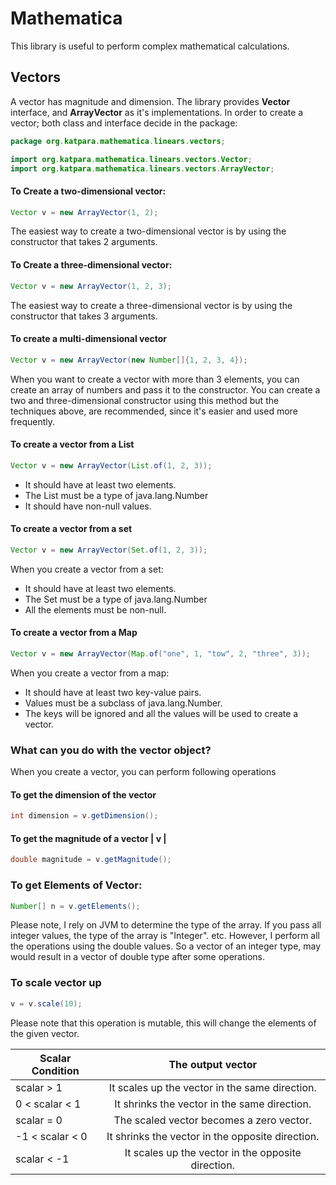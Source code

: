 # Mathematica
This library is useful to perform complex mathematical calculations. 

## Vectors
A vector has magnitude and dimension. The library provides __Vector__ interface, and __ArrayVector__ as it's implementations.
In order to create a vector; both class and interface decide in the package:

```java
package org.katpara.mathematica.linears.vectors;

import org.katpara.mathematica.linears.vectors.Vector;
import org.katpara.mathematica.linears.vectors.ArrayVector;
```

#### To Create a two-dimensional vector:
```java
Vector v = new ArrayVector(1, 2);
```
The easiest way to create a two-dimensional vector is by using the constructor that takes 2 arguments.

#### To Create a three-dimensional vector:
```java
Vector v = new ArrayVector(1, 2, 3);
```
The easiest way to create a three-dimensional vector is by using the constructor that takes 3 arguments.

#### To create a multi-dimensional vector
```java
Vector v = new ArrayVector(new Number[]{1, 2, 3, 4});
```
When you want to create a vector with more than 3 elements, you can create an array of numbers and pass it to the constructor.
You can create a two and three-dimensional constructor using this method but the techniques above, are recommended, since it's easier and used more frequently.

#### To create a vector from a List
```java
Vector v = new ArrayVector(List.of(1, 2, 3));
```
<ul>
    <li>It should have at least two elements.
    <li>The List must be a type of java.lang.Number
    <li>It should have non-null values.
</ul>

#### To create a vector from a set
```java
Vector v = new ArrayVector(Set.of(1, 2, 3));
```
When you create a vector from a set:
<ul>
    <li>It should have at least two elements.
    <li>The Set must be a type of java.lang.Number
    <li>All the elements must be non-null.
</ul>

#### To create a vector from a Map
```java
Vector v = new ArrayVector(Map.of("one", 1, "tow", 2, "three", 3));
```
When you create a vector from a map:
<ul>
    <li>It should have at least two key-value pairs.
    <li>Values must be a subclass of java.lang.Number.
    <li>The keys will be ignored and all the values will be used to create a vector.
</ul>

### What can you do with the vector object?
When you create a vector, you can perform following operations

#### To get the dimension of the vector
```java
int dimension = v.getDimension();
```

#### To get the magnitude of a vector | v |
```java
double magnitude = v.getMagnitude();
```

### To get Elements of Vector:
```java
Number[] n = v.getElements();
```
Please note, I rely on JVM to determine the type of the array.
If you pass all integer values, the type of the array is "Integer". etc.
However, I perform all the operations using the double values. So a vector of an integer type, may would result in a vector of double type after some operations. 

### To scale vector up
```java
v = v.scale(10);
```
Please note that this operation is mutable, this will change the elements of the given vector.

| Scalar Condition      |       The output vector                            |
|-----------------------|:--------------------------------------------------:|
| scalar &gt; 1         | It scales up the vector in the same direction.     |
| 0 &lt; scalar &lt; 1  | It shrinks the vector in the same direction.       |
|  scalar = 0           | The scaled vector becomes a zero vector.           |
| -1 &lt; scalar &lt; 0 | It shrinks the vector in the opposite direction.   |
| scalar &lt; -1        | It scales up the vector in the opposite direction. |
    